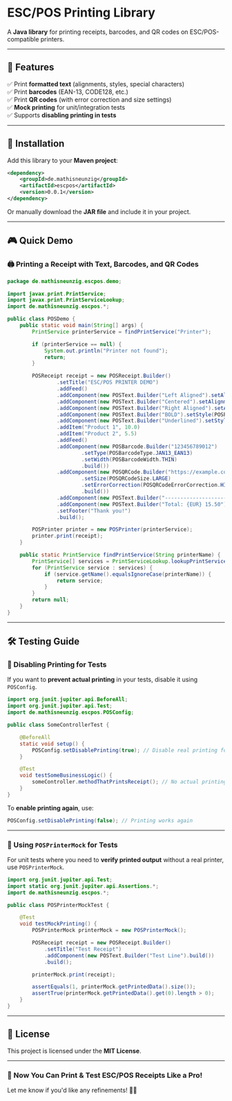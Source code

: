 # ESC/POS Printing Library

A **Java library** for printing receipts, barcodes, and QR codes on ESC/POS-compatible printers.

---

## 🚀 Features

✅ Print **formatted text** (alignments, styles, special characters)  
✅ Print **barcodes** (EAN-13, CODE128, etc.)  
✅ Print **QR codes** (with error correction and size settings)  
✅ **Mock printing** for unit/integration tests  
✅ Supports **disabling printing in tests**  

---

## 📌 Installation

Add this library to your **Maven project**:

```xml
<dependency>
    <groupId>de.mathisneunzig</groupId>
    <artifactId>escpos</artifactId>
    <version>0.0.1</version>
</dependency>
```

Or manually download the **JAR file** and include it in your project.

---

## 🎮 Quick Demo

### 🖨️ Printing a Receipt with Text, Barcodes, and QR Codes

```java
package de.mathisneunzig.escpos.demo;

import javax.print.PrintService;
import javax.print.PrintServiceLookup;
import de.mathisneunzig.escpos.*;

public class POSDemo {
    public static void main(String[] args) {
        PrintService printerService = findPrintService("Printer");

        if (printerService == null) {
            System.out.println("Printer not found");
            return;
        }

        POSReceipt receipt = new POSReceipt.Builder()
                .setTitle("ESC/POS PRINTER DEMO")
                .addFeed()
                .addComponent(new POSText.Builder("Left Aligned").setAlignment(POSTextAlignment.LEFT).build())
                .addComponent(new POSText.Builder("Centered").setAlignment(POSTextAlignment.CENTER).build())
                .addComponent(new POSText.Builder("Right Aligned").setAlignment(POSTextAlignment.RIGHT).build())
                .addComponent(new POSText.Builder("BOLD").setStyle(POSPrintStyle.BOLD).build())
                .addComponent(new POSText.Builder("Underlined").setStyle(POSPrintStyle.UNDERLINE).build())
                .addItem("Product 1", 10.0)
                .addItem("Product 2", 5.5)
                .addFeed()
                .addComponent(new POSBarcode.Builder("123456789012")
                        .setType(POSBarcodeType.JAN13_EAN13)
                        .setWidth(POSBarcodeWidth.THIN)
                        .build())
                .addComponent(new POSQRCode.Builder("https://example.com")
                        .setSize(POSQRCodeSize.LARGE)
                        .setErrorCorrection(POSQRCodeErrorCorrection.HIGH)
                        .build())
                .addComponent(new POSText.Builder("----------------------").build())
                .addComponent(new POSText.Builder("Total: {EUR} 15.50").setStyle(POSPrintStyle.BOLD).build())
                .setFooter("Thank you!")
                .build();

        POSPrinter printer = new POSPrinter(printerService);
        printer.print(receipt);
    }

    public static PrintService findPrintService(String printerName) {
        PrintService[] services = PrintServiceLookup.lookupPrintServices(null, null);
        for (PrintService service : services) {
            if (service.getName().equalsIgnoreCase(printerName)) {
                return service;
            }
        }
        return null;
    }
}
```

---

## 🛠️ Testing Guide

### 🔹 Disabling Printing for Tests

If you want to **prevent actual printing** in your tests, disable it using `POSConfig`.

```java
import org.junit.jupiter.api.BeforeAll;
import org.junit.jupiter.api.Test;
import de.mathisneunzig.escpos.POSConfig;

public class SomeControllerTest {

    @BeforeAll
    static void setup() {
        POSConfig.setDisablePrinting(true); // Disable real printing for all tests
    }

    @Test
    void testSomeBusinessLogic() {
        someController.methodThatPrintsReceipt(); // No actual printing happens
    }
}
```

To **enable printing again**, use:

```java
POSConfig.setDisablePrinting(false); // Printing works again
```

---

### 🔹 Using `POSPrinterMock` for Tests

For unit tests where you need to **verify printed output** without a real printer, use `POSPrinterMock`.

```java
import org.junit.jupiter.api.Test;
import static org.junit.jupiter.api.Assertions.*;
import de.mathisneunzig.escpos.*;

public class POSPrinterMockTest {

    @Test
    void testMockPrinting() {
        POSPrinterMock printerMock = new POSPrinterMock();

        POSReceipt receipt = new POSReceipt.Builder()
            .setTitle("Test Receipt")
            .addComponent(new POSText.Builder("Test Line").build())
            .build();

        printerMock.print(receipt);

        assertEquals(1, printerMock.getPrintedData().size());
        assertTrue(printerMock.getPrintedData().get(0).length > 0);
    }
}
```

---

## 📜 License

This project is licensed under the **MIT License**.

---

### 🚀 Now You Can Print & Test ESC/POS Receipts Like a Pro!  
Let me know if you'd like any refinements! 🚀🔥
